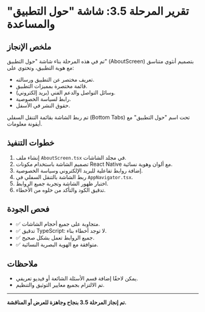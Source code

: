 # تقرير المرحلة 3.5: شاشة "حول التطبيق" والمساعدة

## ملخص الإنجاز
تم في هذه المرحلة بناء شاشة "حول التطبيق" (AboutScreen) بتصميم أنثوي متناسق مع هوية التطبيق، وتحتوي على:
- تعريف مختصر عن التطبيق ورسالته.
- قائمة مختصرة بمميزات التطبيق.
- وسائل التواصل والدعم الفني (بريد إلكتروني).
- رابط لسياسة الخصوصية.
- حقوق النشر في الأسفل.

تم ربط الشاشة بقائمة التنقل السفلي (Bottom Tabs) تحت اسم "حول التطبيق" مع أيقونة معلومات.

## خطوات التنفيذ
1. إنشاء ملف `AboutScreen.tsx` في مجلد الشاشات.
2. تصميم الشاشة باستخدام مكونات React Native مع ألوان وهوية نسائية.
3. إضافة روابط تفاعلية للبريد الإلكتروني وسياسة الخصوصية.
4. ربط الشاشة بالتنقل السفلي في `AppNavigator.tsx`.
5. اختبار ظهور الشاشة وتجربة جميع الروابط.
6. تدقيق الكود والتأكد من خلوه من الأخطاء.

## فحص الجودة
- ✅ متجاوبة على جميع أحجام الشاشات.
- ✅ تدقيق TypeScript: لا توجد أخطاء بناء.
- ✅ جميع الروابط تعمل بشكل صحيح.
- ✅ متوافقة مع الهوية البصرية النسائية.

## ملاحظات
- يمكن لاحقًا إضافة قسم الأسئلة الشائعة أو فيديو تعريفي.
- تم الالتزام بجميع معايير التوثيق والتنظيم.

---

**تم إنجاز المرحلة 3.5 بنجاح وجاهزة للعرض أو المناقشة.**
